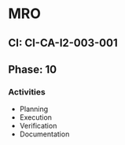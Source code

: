 # MRO

## CI: CI-CA-I2-003-001
## Phase: 10

### Activities
- Planning
- Execution
- Verification
- Documentation
